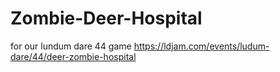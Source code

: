 # Zombie-Deer-Hospital
for our lundum dare 44 game
https://ldjam.com/events/ludum-dare/44/deer-zombie-hospital
